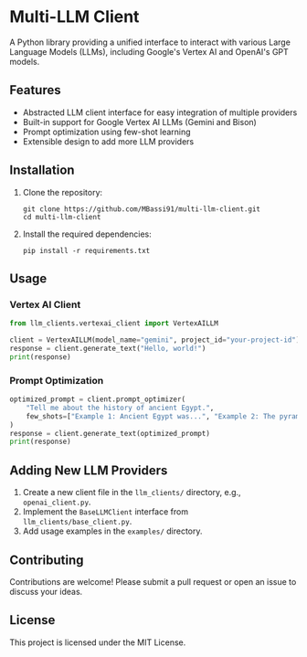 # Multi-LLM Client

A Python library providing a unified interface to interact with various Large Language Models (LLMs), including Google's Vertex AI and OpenAI's GPT models.

## Features

- Abstracted LLM client interface for easy integration of multiple providers
- Built-in support for Google Vertex AI LLMs (Gemini and Bison)
- Prompt optimization using few-shot learning
- Extensible design to add more LLM providers

## Installation

1. Clone the repository:
   ```
   git clone https://github.com/MBassi91/multi-llm-client.git
   cd multi-llm-client
   ```

2. Install the required dependencies:
   ```
   pip install -r requirements.txt
   ```

## Usage

### Vertex AI Client

```python
from llm_clients.vertexai_client import VertexAILLM

client = VertexAILLM(model_name="gemini", project_id="your-project-id")
response = client.generate_text("Hello, world!")
print(response)
```

### Prompt Optimization

```python
optimized_prompt = client.prompt_optimizer(
    "Tell me about the history of ancient Egypt.",
    few_shots=["Example 1: Ancient Egypt was...", "Example 2: The pyramids were..."]
)
response = client.generate_text(optimized_prompt)
print(response)
```

## Adding New LLM Providers

1. Create a new client file in the `llm_clients/` directory, e.g., `openai_client.py`.
2. Implement the `BaseLLMClient` interface from `llm_clients/base_client.py`.
3. Add usage examples in the `examples/` directory.

## Contributing

Contributions are welcome! Please submit a pull request or open an issue to discuss your ideas.

## License

This project is licensed under the MIT License.